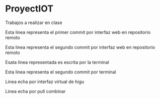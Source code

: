 # ProyectIOT
Trabajos a realizar en clase

Esta linea representa el primer commit por interfaz web en repositorio remoto

Esta linea representa el segundo commit por interfaz web en repositorio remoto

Esata linea representada es escrita por la terminal

Esta linea representa el segundo commit por terminal

Linea echa por interfaz virtual de higu

Linea echa por pull combinar


